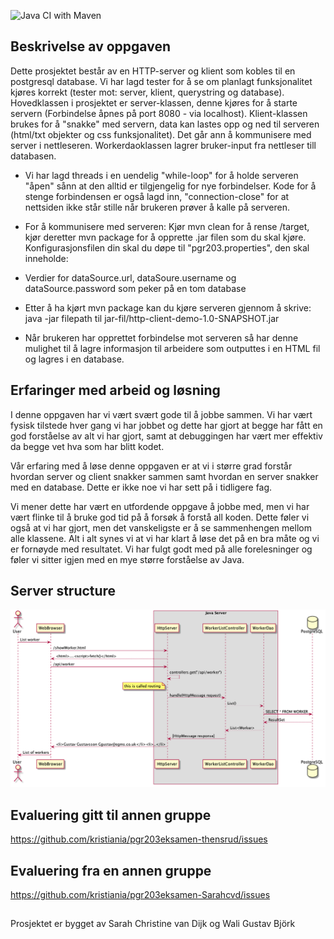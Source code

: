 ![Java CI with Maven](https://github.com/Sarahcvd/http-client-demo/workflows/Java%20CI%20with%20Maven/badge.svg)

## Beskrivelse av oppgaven
Dette prosjektet består av en HTTP-server og klient som kobles til en postgresql database. Vi har lagd tester for å se om planlagt funksjonalitet kjøres korrekt (tester mot: server, klient, querystring og database). Hovedklassen i prosjektet er server-klassen, denne kjøres for å starte servern (Forbindelse åpnes på port 8080 - via localhost). Klient-klassen brukes for å "snakke" med servern, data kan lastes opp og ned til serveren (html/txt objekter og css funksjonalitet). Det går ann å kommunisere med server i nettleseren. Workerdaoklassen lagrer bruker-input fra nettleser till databasen.

* Vi har lagd threads i en uendelig "while-loop" for å holde serveren "åpen" sånn at den alltid er tilgjengelig for nye forbindelser. Kode for å stenge forbindensen er også lagd inn, "connection-close" for at nettsiden ikke står stille når brukeren prøver å kalle på serveren.

* For å kommunisere med serveren: Kjør mvn clean for å rense /target, kjør deretter mvn package for å opprette .jar filen som du skal kjøre. Konfigurasjonsfilen din skal du døpe til "pgr203.properties", den skal inneholde:

* Verdier for dataSource.url, dataSoure.username og dataSource.password som peker på en tom database
* Etter å ha kjørt mvn package kan du kjøre serveren gjennom å skrive: java -jar filepath til jar-fil/http-client-demo-1.0-SNAPSHOT.jar

* Når brukeren har opprettet forbindelse mot serveren så har denne mulighet til å lagre informasjon til arbeidere som outputtes i en HTML fil og lagres i en database.

## Erfaringer med arbeid og løsning

I denne oppgaven har vi vært svært gode til å jobbe sammen. Vi har vært fysisk tilstede hver gang vi har jobbet og dette har gjort at begge har fått en god forståelse av alt vi har gjort, samt at debuggingen har vært mer effektiv da begge vet hva som har blitt kodet. 

Vår erfaring med å løse denne oppgaven er at vi i større grad forstår hvordan server og client snakker sammen samt hvordan en server snakker med en database. Dette er ikke noe vi har sett på i tidligere fag. 

Vi mener dette har vært en utfordende oppgave å jobbe med, men vi har vært flinke til å bruke god tid på å forsøk å forstå all koden. Dette føler vi også at vi har gjort, men det vanskeligste er å se sammenhengen mellom alle klassene. Alt i alt synes vi at vi har klart å løse det på en bra måte og vi er fornøyde med resultatet. Vi har fulgt godt med på alle forelesninger og føler vi sitter igjen med en mye større forståelse av Java.




## Server structure
![Server Structure](docs/server_structure.png)

## Evaluering gitt til annen gruppe
https://github.com/kristiania/pgr203eksamen-thensrud/issues

## Evaluering fra en annen gruppe
https://github.com/kristiania/pgr203eksamen-Sarahcvd/issues

##
Prosjektet er bygget av Sarah Christine van Dijk og Wali Gustav Björk
